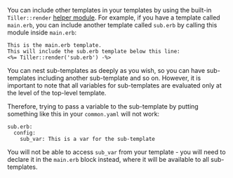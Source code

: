 You can include other templates in your templates by using the built-in `Tiller::render` [helper module](#helper-modules). For example, if you have a template called `main.erb`, you can include another template called `sub.erb` by calling this module inside `main.erb`:

```erb
This is the main.erb template. 
This will include the sub.erb template below this line:
<%= Tiller::render('sub.erb') -%>
```

You can nest sub-templates as deeply as you wish, so you can have sub-templates including another sub-template and so on. However, it is important to note that all variables for sub-templates are evaluated only at the level of the top-level template. 

Therefore, trying to pass a variable to the sub-template by putting something like this in your `common.yaml` will not work:

```
sub.erb:
  config:
    sub_var: This is a var for the sub-template
```

You will not be able to access `sub_var` from your template - you will need to declare it in the `main.erb` block instead, where it will be available to all sub-templates.
